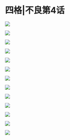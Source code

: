 # 四格|不良第4话


![](/images/不良1-11四格/4/封.jpg)

![](/images/不良1-11四格/4/1.jpg)

![](/images/不良1-11四格/4/2.jpg)

![](/images/不良1-11四格/4/3.jpg)

![](/images/不良1-11四格/4/4.jpg)

![](/images/不良1-11四格/4/5.jpg)

![](/images/不良1-11四格/4/6.jpg)

![](/images/不良1-11四格/4/7.jpg)

![](/images/不良1-11四格/4/8.jpg)

![](/images/不良1-11四格/4/9.jpg)

![](/images/不良1-11四格/4/10.jpg)

![](/images/不良1-11四格/4/11.jpg)

![](/images/不良1-11四格/4/解释.jpg)

